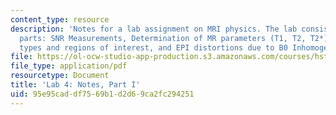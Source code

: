 ```yaml
---
content_type: resource
description: 'Notes for a lab assignment on MRI physics. The lab consists of three
  parts: SNR Measurements, Determination of MR parameters (T1, T2, T2*) across tissue
  types and regions of interest, and EPI distortions due to B0 Inhomogeneity.'
file: https://ol-ocw-studio-app-production.s3.amazonaws.com/courses/hst-583-functional-magnetic-resonance-imaging-data-acquisition-and-analysis-fall-2008/95e95caddf7569b1d2d69ca2fc294251_lab4a_notes_rg.pdf
file_type: application/pdf
resourcetype: Document
title: 'Lab 4: Notes, Part I'
uid: 95e95cad-df75-69b1-d2d6-9ca2fc294251
---
```

